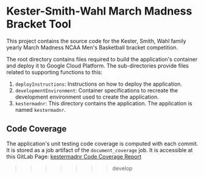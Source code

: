 # Kester-Smith-Wahl March Madness Bracket Tool  

This project contains the source code for the Kester, Smith, Wahl family yearly March Madness NCAA Men's Basketball bracket competition.  

The root directory contains files required to build the application's container and deploy it to Google Cloud Platform. The sub-directories provide files related to supporting functions to this:  

  1) `deployInstructions`: Instructions on how to deploy the application.  
  2) `developmentEnvironment`: Container specifications to recreate the development environment used to create the application.  
  3) `kestermadnr`: This directory contains the application. The application is named `kestermadnr`.  
  
## Code Coverage  

The application's unit testing code coverage is computed with each commit. It is stored as a job artifact of the `document_coverage` job. It is accessible at this GitLab Page: [kestermadnr Code Coverage Report](https://nkester.gitlab.io/kester-smith-wahl-march-madness/covr/)
>>>>>>> develop
